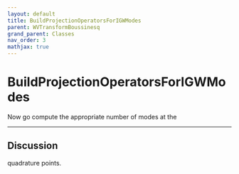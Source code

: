 ```yaml
---
layout: default
title: BuildProjectionOperatorsForIGWModes
parent: WVTransformBoussinesq
grand_parent: Classes
nav_order: 3
mathjax: true
---
```


#  BuildProjectionOperatorsForIGWModes

Now go compute the appropriate number of modes at the


---

## Discussion
quadrature points.
